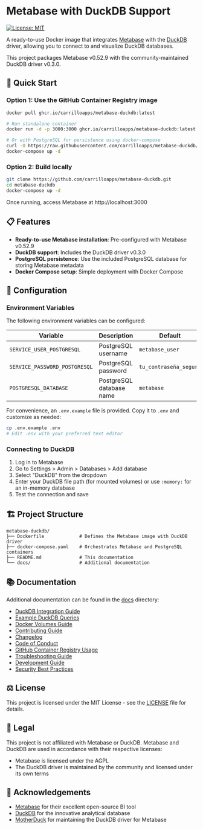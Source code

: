 # Metabase with DuckDB Support

[![License: MIT](https://img.shields.io/badge/License-MIT-yellow.svg)](https://opensource.org/licenses/MIT)

A ready-to-use Docker image that integrates [Metabase](https://www.metabase.com/) with the [DuckDB](https://duckdb.org/) driver, allowing you to connect to and visualize DuckDB databases.

This project packages Metabase v0.52.9 with the community-maintained DuckDB driver v0.3.0.

## 🚀 Quick Start

### Option 1: Use the GitHub Container Registry image

```bash
docker pull ghcr.io/carrilloapps/metabase-duckdb:latest

# Run standalone container
docker run -d -p 3000:3000 ghcr.io/carrilloapps/metabase-duckdb:latest

# Or with PostgreSQL for persistence using docker-compose
curl -O https://raw.githubusercontent.com/carrilloapps/metabase-duckdb/main/docker-compose.yaml
docker-compose up -d
```

### Option 2: Build locally

```bash
git clone https://github.com/carrilloapps/metabase-duckdb.git
cd metabase-duckdb
docker-compose up -d
```

Once running, access Metabase at http://localhost:3000

## 📋 Features

- **Ready-to-use Metabase installation**: Pre-configured with Metabase v0.52.9
- **DuckDB support**: Includes the DuckDB driver v0.3.0
- **PostgreSQL persistence**: Use the included PostgreSQL database for storing Metabase metadata
- **Docker Compose setup**: Simple deployment with Docker Compose

## 🔧 Configuration

### Environment Variables

The following environment variables can be configured:

| Variable | Description | Default |
|----------|-------------|---------|
| `SERVICE_USER_POSTGRESQL` | PostgreSQL username | `metabase_user` |
| `SERVICE_PASSWORD_POSTGRESQL` | PostgreSQL password | `tu_contraseña_segura` |
| `POSTGRESQL_DATABASE` | PostgreSQL database name | `metabase` |

For convenience, an `.env.example` file is provided. Copy it to `.env` and customize as needed:

```bash
cp .env.example .env
# Edit .env with your preferred text editor
```

### Connecting to DuckDB

1. Log in to Metabase
2. Go to Settings > Admin > Databases > Add database
3. Select "DuckDB" from the dropdown
4. Enter your DuckDB file path (for mounted volumes) or use `:memory:` for an in-memory database
5. Test the connection and save

## 🏗️ Project Structure

```
metabase-duckdb/
├── Dockerfile             # Defines the Metabase image with DuckDB driver
├── docker-compose.yaml    # Orchestrates Metabase and PostgreSQL containers
├── README.md              # This documentation
└── docs/                  # Additional documentation
```

## 📚 Documentation

Additional documentation can be found in the [docs](./docs) directory:

- [DuckDB Integration Guide](./docs/DUCKDB_GUIDE.md)
- [Example DuckDB Queries](./docs/EXAMPLE_QUERIES.md)
- [Docker Volumes Guide](./docs/VOLUMES.md)
- [Contributing Guide](./docs/CONTRIBUTING.md)
- [Changelog](./docs/CHANGELOG.md)
- [Code of Conduct](./docs/CODE_OF_CONDUCT.md)
- [GitHub Container Registry Usage](./docs/GHCR_USAGE.md)
- [Troubleshooting Guide](./docs/TROUBLESHOOTING.md)
- [Development Guide](./docs/DEVELOPMENT.md)
- [Security Best Practices](./docs/SECURITY.md)

## ⚖️ License

This project is licensed under the MIT License - see the [LICENSE](./LICENSE) file for details.

## 📜 Legal

This project is not affiliated with Metabase or DuckDB. Metabase and DuckDB are used in accordance with their respective licenses:

- Metabase is licensed under the AGPL
- The DuckDB driver is maintained by the community and licensed under its own terms

## 🙏 Acknowledgements

- [Metabase](https://www.metabase.com/) for their excellent open-source BI tool
- [DuckDB](https://duckdb.org/) for the innovative analytical database
- [MotherDuck](https://github.com/motherduckdb/metabase_duckdb_driver) for maintaining the DuckDB driver for Metabase